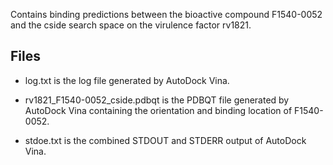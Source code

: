 Contains binding predictions between the bioactive compound F1540-0052 and the cside search space on the virulence factor rv1821.

## Files

- log.txt is the log file generated by AutoDock Vina.

- rv1821_F1540-0052_cside.pdbqt is the PDBQT file generated by AutoDock Vina containing the orientation and binding location of F1540-0052.

- stdoe.txt is the combined STDOUT and STDERR output of AutoDock Vina.

